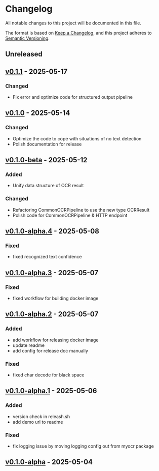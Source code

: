 # Changelog

All notable changes to this project will be documented in this file.

The format is based on [Keep a Changelog](https://keepachangelog.com/en/1.0.0/),
and this project adheres to [Semantic Versioning](https://semver.org/spec/v2.0.0.html).

## Unreleased

## [v0.1.1](https://github.com/robbyzhaox/myocr/releases/tag/v0.1.1) - 2025-05-17

### Changed

- Fix error and optimize code for structured output pipeline

## [v0.1.0](https://github.com/robbyzhaox/myocr/releases/tag/v0.1.0) - 2025-05-14

### Changed

- Optimize the code to cope with situations of no text detection
- Polish documentation for release

## [v0.1.0-beta](https://github.com/robbyzhaox/myocr/releases/tag/v0.1.0-beta) - 2025-05-12

### Added

- Unify data structure of OCR result

### Changed

- Refactoring CommonOCRPipeline to use the new type OCRResult
- Polish code for CommonOCRPipeline & HTTP endpoint

## [v0.1.0-alpha.4](https://github.com/robbyzhaox/myocr/releases/tag/v0.1.0-alpha.4) - 2025-05-08

### Fixed
- fixed recognized text confidence

## [v0.1.0-alpha.3](https://github.com/robbyzhaox/myocr/releases/tag/v0.1.0-alpha.3) - 2025-05-07

### Fixed
- fixed workflow for building docker image

## [v0.1.0-alpha.2](https://github.com/robbyzhaox/myocr/releases/tag/v0.1.0-alpha.2) - 2025-05-07

### Added

- add workflow for releasing docker image
- update readme
- add config for release doc manually

### Fixed
- fixed char decode for black space

## [v0.1.0-alpha.1](https://github.com/robbyzhaox/myocr/releases/tag/v0.1.0-alpha.1) - 2025-05-06

### Added
- version check in releash.sh
- add demo url to readme

### Fixed

- fix logging issue by moving logging config out from myocr package

## [v0.1.0-alpha](https://github.com/robbyzhaox/myocr/releases/tag/v0.1.0-alpha) - 2025-05-04


